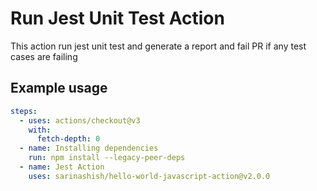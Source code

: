 # Run Jest Unit Test Action

This action run jest unit test and generate a report and fail PR if any test cases are failing

## Example usage

```yaml
steps:
  - uses: actions/checkout@v3
    with:
      fetch-depth: 0
  - name: Installing dependencies
    run: npm install --legacy-peer-deps 
  - name: Jest Action
    uses: sarinashish/hello-world-javascript-action@v2.0.0
```
